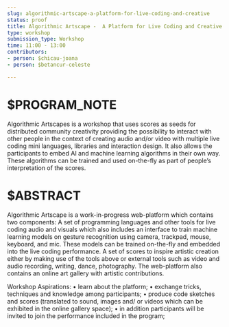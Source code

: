 ```yaml
---
slug: algorithmic-artscape-a-platform-for-live-coding-and-creative
status: proof
title: Algorithmic Artscape -  A Platform for Live Coding and Creative Expression
type: workshop
submission_type: Workshop
time: 11:00 - 13:00
contributors:
- person: $chicau-joana
- person: $betancur-celeste

---
```


# $PROGRAM_NOTE

Algorithmic Artscapes is a workshop that uses scores as seeds for distributed community
creativity providing the possibility to interact with other people in the context of creating
audio and/or video with multiple live coding mini languages, libraries and interaction
design. It also allows the participants to embed AI and machine learning algorithms in their
own way. These algorithms can be trained and used on-the-fly as part of people’s
interpretation of the scores.

# $ABSTRACT

Algorithmic Artscape is a work-in-progress web-platform which contains two components:
A set of programming languages and other tools for live coding audio and visuals which also includes an interface to train machine learning models on gesture recognition using camera, trackpad, mouse, keyboard, and mic. These models can be trained on-the-fly and embedded into the live coding performance.
A set of scores to inspire artistic creation either by making use of the tools above or external tools such as video and audio recording, writing, dance, photography.
The web-platform also contains an online art gallery with artistic contributions.


Workshop Aspirations:
• learn about the platform;
• exchange tricks, techniques and knowledge among participants;
• produce code sketches and scores (translated to sound, images and/ or videos which can be exhibited in the online gallery space);
• in addition participants will be invited to join the performance included in the program;

